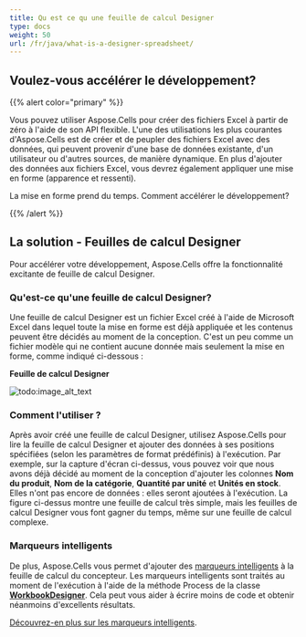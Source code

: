 ```yaml
---
title: Qu est ce qu une feuille de calcul Designer
type: docs
weight: 50
url: /fr/java/what-is-a-designer-spreadsheet/
---
```


## **Voulez-vous accélérer le développement?**

{{% alert color="primary" %}}

Vous pouvez utiliser Aspose.Cells pour créer des fichiers Excel à partir de zéro à l'aide de son API flexible. L'une des utilisations les plus courantes d'Aspose.Cells est de créer et de peupler des fichiers Excel avec des données, qui peuvent provenir d'une base de données existante, d'un utilisateur ou d'autres sources, de manière dynamique. En plus d'ajouter des données aux fichiers Excel, vous devrez également appliquer une mise en forme (apparence et ressenti).

La mise en forme prend du temps. Comment accélérer le développement?

{{% /alert %}}

## **La solution - Feuilles de calcul Designer**

Pour accélérer votre développement, Aspose.Cells offre la fonctionnalité excitante de feuille de calcul Designer.

### **Qu'est-ce qu'une feuille de calcul Designer?**

Une feuille de calcul Designer est un fichier Excel créé à l'aide de Microsoft Excel dans lequel toute la mise en forme est déjà appliquée et les contenus peuvent être décidés au moment de la conception. C'est un peu comme un fichier modèle qui ne contient aucune donnée mais seulement la mise en forme, comme indiqué ci-dessous :

**Feuille de calcul Designer**

![todo:image_alt_text](what-is-a-designer-spreadsheet_1.png)

### **Comment l'utiliser ?**

Après avoir créé une feuille de calcul Designer, utilisez Aspose.Cells pour lire la feuille de calcul Designer et ajouter des données à ses positions spécifiées (selon les paramètres de format prédéfinis) à l'exécution. Par exemple, sur la capture d'écran ci-dessus, vous pouvez voir que nous avons déjà décidé au moment de la conception d'ajouter les colonnes **Nom du produit**, **Nom de la catégorie**, **Quantité par unité** et **Unités en stock**. Elles n'ont pas encore de données : elles seront ajoutées à l'exécution. La figure ci-dessus montre une feuille de calcul très simple, mais les feuilles de calcul Designer vous font gagner du temps, même sur une feuille de calcul complexe.

### **Marqueurs intelligents**

De plus, Aspose.Cells vous permet d'ajouter des [marqueurs intelligents](/cells/fr/java/smart-markers/) à la feuille de calcul du concepteur. Les marqueurs intelligents sont traités au moment de l'exécution à l'aide de la méthode Process de la classe [**WorkbookDesigner**](https://reference.aspose.com/cells/java/com.aspose.cells/workbookdesigner). Cela peut vous aider à écrire moins de code et obtenir néanmoins d'excellents résultats.

[Découvrez-en plus sur les marqueurs intelligents](/cells/fr/java/smart-markers/).
